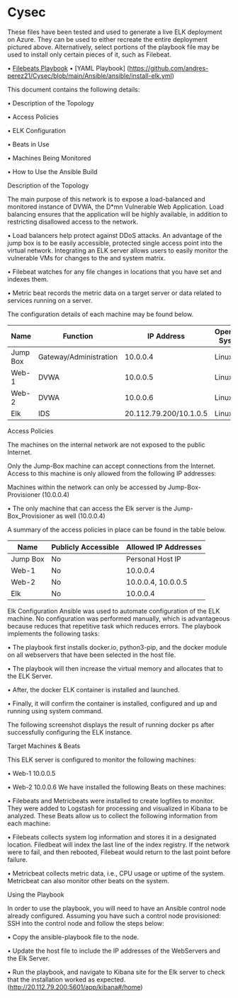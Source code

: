 # Cysec


These files have been tested and used to generate a live ELK deployment on Azure. They can be used to either recreate the entire deployment pictured above. Alternatively, select portions of the playbook file may be used to install only certain pieces of it, such as Filebeat.

•	[Filebeats Playbook](https://github.com/andres-perez21/Cysec/blob/main/Ansible/ansible/roles/filebeat-playbook.yml)
•	[YAML Playbook]	(https://github.com/andres-perez21/Cysec/blob/main/Ansible/ansible/install-elk.yml)

This document contains the following details:

•	Description of the Topology

•	Access Policies

•	ELK Configuration 

•	Beats in Use

•	Machines Being Monitored

•	How to Use the Ansible Build

Description of the Topology

The main purpose of this network is to expose a load-balanced and monitored instance of DVWA, the D*mn Vulnerable Web Application.
Load balancing ensures that the application will be highly available, in addition to restricting disallowed access to the network.

•	Load balancers help protect against DDoS attacks. An advantage of the jump box is to be easily accessible, protected single access point into the virtual network. 
Integrating an ELK server allows users to easily monitor the vulnerable VMs for changes to the and system matrix.

•	Filebeat watches for any file changes in locations that you have set and indexes them. 

•	Metric beat records the metric data on a target server or data related to services running on a server. 

The configuration details of each machine may be found below. 


|     Name        |     Function                  |     IP Address                |     Operating System    |
|-----------------|-------------------------------|-------------------------------|-------------------------|
|     Jump Box    |     Gateway/Administration    |     10.0.0.4                  |     Linux               |
|     Web-1       |     DVWA                      |     10.0.0.5                  |     Linux               |
|     Web-2       |     DVWA                      |     10.0.0.6                  |     Linux               |
|     Elk         |     IDS                       |     20.112.79.200/10.1.0.5    |     Linux               |

Access Policies

The machines on the internal network are not exposed to the public Internet.

Only the Jump-Box machine can accept connections from the Internet. Access to this machine is only allowed from the following IP addresses:

Machines within the network can only be accessed by Jump-Box-Provisioner (10.0.0.4)

•	The only machine that can access the Elk server is the Jump-Box_Provisioner as well (10.0.0.4)

A summary of the access policies in place can be found in the table below.

|     Name        |     Publicly Accessible    |     Allowed IP   Addresses    |
|-----------------|----------------------------|-------------------------------|
|     Jump Box    |     No                     |     Personal Host IP          |
|     Web-1       |     No                     |     10.0.0.4                  |
|     Web-2       |     No                     |     10.0.0.4, 10.0.0.5        |
|     Elk         |     No                     |     10.0.0.4                  |
		
		
Elk Configuration
Ansible was used to automate configuration of the ELK machine. No configuration was performed manually, which is advantageous because reduces that repetitive task which reduces errors. 
The playbook implements the following tasks:

•	The playbook first installs docker.io, python3-pip, and the docker module on all webservers that have been selected in the host file.

•	The playbook will then increase the virtual memory and allocates that to the ELK Server.

•	After, the docker ELK container is installed and launched.

•	Finally, it will confirm the container is installed, configured and up and running using system command. 



The following screenshot displays the result of running docker ps after successfully configuring the ELK instance.
 
 

Target Machines & Beats

This ELK server is configured to monitor the following machines:

•	Web-1 10.0.0.5

•	Web-2 10.0.0.6
We have installed the following Beats on these machines:

•	Filebeats and Metricbeats were installed to create logfiles to monitor. They were added to Logstash for processing and visualized in Kibana to be analyzed. 
These Beats allow us to collect the following information from each machine:

•	Filebeats collects system log information and stores it in a designated location. Filedbeat will index the last line of the index registry. If the network were to fail, and then rebooted, Filebeat would return to the last point before failure. 

•	Metricbeat collects metric data, i.e., CPU usage or uptime of the system. Metricbeat can also monitor other beats on the system.  

Using the Playbook

In order to use the playbook, you will need to have an Ansible control node already configured. Assuming you have such a control node provisioned:
SSH into the control node and follow the steps below:

•	Copy the ansible-playbook file to the node.

•	Update the host file to include the IP addresses of the WebServers and the Elk Server. 

•	Run the playbook, and navigate to Kibana site for the Elk server to check that the installation worked as expected. (http://20.112.79.200:5601/app/kibana#/home)
